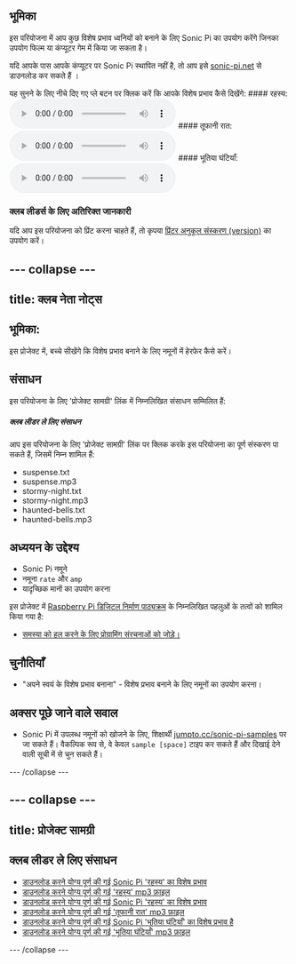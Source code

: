 ## भूमिका

इस परियोजना में आप कुछ विशेष प्रभाव ध्वनियों को बनाने के लिए Sonic Pi का उपयोग करेंगे जिनका उपयोग फिल्म या कंप्यूटर गेम में किया जा सकता है।

यदि आपके पास आपके कंप्यूटर पर Sonic Pi स्थापित नहीं है, तो आप इसे [sonic-pi.net](https://sonic-pi.net/) से डाउनलोड कर सकते हैं ।

<div id="audio-preview" class="pdf-hidden">
  यह सुनने के लिए नीचे दिए गए प्ले बटन पर क्लिक करें कि आपके विशेष प्रभाव कैसे दिखेंगे: #### रहस्य: <audio controls preload> <source src="resources/suspense.mp3" type="audio/mpeg"> आपका ब्राउज़र <code>audio</code> तत्व का समर्थन नहीं करता है। </audio> #### तूफानी रात: <audio controls preload> <source src="resources/stormy-night.mp3" type="audio/mpeg"> आपका ब्राउज़र <code>audio</code> तत्व का समर्थन नहीं करता है। </audio> #### भूतिया घंटियाँ: <audio controls preload> <source src="resources/haunted-bells.mp3" type="audio/mpeg"> आपका ब्राउज़र <code>audio</code> तत्व का समर्थन नहीं करता है। </audio>
</div>

### क्लब लीडर्स के लिए अतिरिक्त जानकारी

यदि आप इस परियोजना को प्रिंट करना चाहते हैं, तो कृपया [प्रिंटर अनुकूल संस्करण (version)](https://projects.raspberrypi.org/en/projects/special-effects/print) का उपयोग करें।

## \--- collapse \---

## title: क्लब नेता नोट्स

## भूमिका:

इस प्रोजेक्ट में, बच्चे सीखेंगे कि विशेष प्रभाव बनाने के लिए नमूनों में हेरफेर कैसे करें।

## संसाधन

इस परियोजना के लिए 'प्रोजेक्ट सामग्री' लिंक में निम्नलिखित संसाधन सम्मिलित हैं:

##### क्लब लीडर ले लिए संसाधन

आप इस परियोजना के लिए 'प्रोजेक्ट सामग्री' लिंक पर क्लिक करके इस परियोजना का पूर्ण संस्करण पा सकते हैं, जिसमें निम्न शामिल हैं:

* suspense.txt
* suspense.mp3
* stormy-night.txt
* stormy-night.mp3
* haunted-bells.txt
* haunted-bells.mp3

## अध्ययन के उद्देश्य

* Sonic Pi नमूने
* नमूना `rate` और `amp`
* यादृच्छिक मानों का उपयोग करना

इस प्रोजेक्ट में [Raspberry Pi डिजिटल निर्माण पाठ्यक्रम](http://rpf.io/curriculum) के निम्नलिखित पहलुओं के तत्वों को शामिल किया गया है:

* [समस्या को हल करने के लिए प्रोग्रामिंग संरचनाओं को जोड़े।](https://www.raspberrypi.org/curriculum/programming/builder)

## चुनौतियाँ

* "अपने स्वयं के विशेष प्रभाव बनाना" - विशेष प्रभाव बनाने के लिए नमूनों का उपयोग करना।

## अक्सर पूछे जाने वाले सवाल

* Sonic Pi में उपलब्ध नमूनों को खोजने के लिए, शिक्षार्थी [jumpto.cc/sonic-pi-samples](http://jumpto.cc/sonic-pi-samples) पर जा सकते हैं। वैकल्पिक रूप से, वे केवल `sample [space]` टाइप कर सकते हैं और दिखाई देने वाली सूची में से चुन सकते हैं।

\--- /collapse \---

## \--- collapse \---

## title: प्रोजेक्ट सामग्री

## क्लब लीडर ले लिए संसाधन

* [डाउनलोड करने योग्य पूर्ण की गई Sonic Pi 'रहस्य' का विशेष प्रभाव](resources/suspense.txt)
* [डाउनलोड करने योग्य पूर्ण की गई 'रहस्य' mp3 फ़ाइल](resources/suspense.mp3)
* [डाउनलोड करने योग्य पूर्ण की गई Sonic Pi 'रहस्य' का विशेष प्रभाव](resources/stormy-night.txt)
* [डाउनलोड करने योग्य पूर्ण की गई 'तूफानी रात' mp3 फ़ाइल](resources/stormy-night.mp3)
* [डाउनलोड करने योग्य पूर्ण की गई Sonic Pi 'भूतिया घंटियाँ' का विशेष प्रभाव है](resources/haunted-bells.txt)
* [डाउनलोड करने योग्य पूर्ण की गई 'भूतिया घंटियाँ' mp3 फ़ाइल](resources/haunted-bells.mp3)

\--- /collapse \---